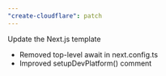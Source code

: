 ```yaml
---
"create-cloudflare": patch
---
```


Update the Next.js template

* Removed top-level await in next.config.ts
* Improved setupDevPlatform() comment
